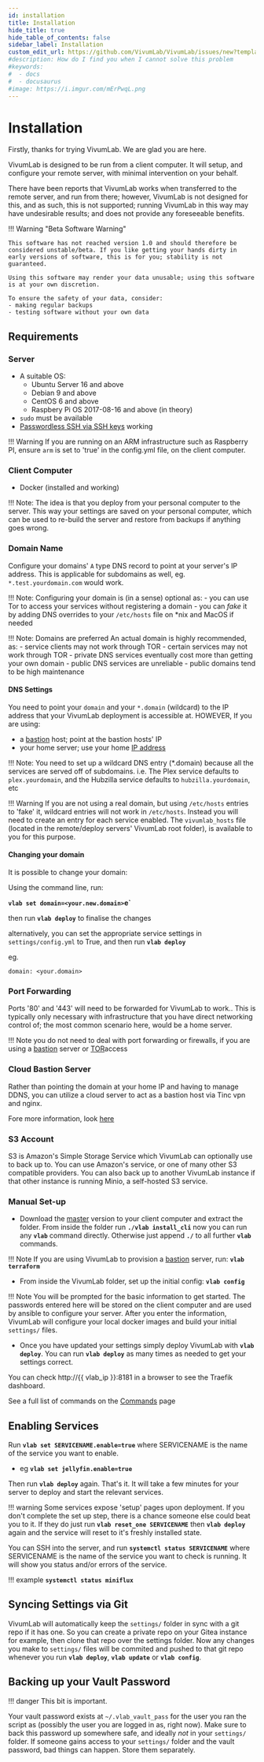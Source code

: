 ```yaml
---
id: installation
title: Installation
hide_title: true
hide_table_of_contents: false
sidebar_label: Installation
custom_edit_url: https://github.com/VivumLab/VivumLab/issues/new?template=documentation.md
#description: How do I find you when I cannot solve this problem
#keywords:
#  - docs
#  - docusaurus
#image: https://i.imgur.com/mErPwqL.png
---
```


# Installation

Firstly, thanks for trying VivumLab. We are glad you are here.

VivumLab is designed to be run from a client computer. It will setup, and configure your remote server, with minimal intervention on your behalf.

There have been reports that VivumLab works when transferred to the remote server, and run from there; however, VivumLab is not designed for this, and as such, this is not supported; running VivumLab in this way may have undesirable results; and does not provide any foreseeable benefits.

!!! Warning "Beta Software Warning"

    This software has not reached version 1.0 and should therefore be considered unstable/beta. If you like getting your hands dirty in early versions of software, this is for you; stability is not guaranteed.

    Using this software may render your data unusable; using this software is at your own discretion.

    To ensure the safety of your data, consider:
    - making regular backups
    - testing software without your own data

## Requirements

### Server

- A suitable OS:
    - Ubuntu Server 16 and above
    - Debian 9 and above
    - CentOS 6 and above
    - Raspbery Pi OS 2017-08-16 and above (in theory)
- `sudo` must be available
- [Passwordless SSH via SSH keys](https://linuxconfig.org/passwordless-ssh) working

!!! Warning
    If you are running on an ARM infrastructure such as Raspberry PI, ensure `arm`  is set to 'true' in the config.yml file, on the client computer.

### Client Computer

- Docker (installed and working)

!!! Note:
    The idea is that you deploy from your personal computer to the server. This way your settings are saved on your personal computer, which can be used to re-build the server and restore from backups if anything goes wrong.

### Domain Name

Configure your domains' `A` type DNS record to point at your server's IP address. This is applicable for subdomains as well, eg. `*.test.yourdomain.com` would work.

!!! Note:
    Configuring your domain is (in a sense) optional as:
    - you can use Tor to access your services without registering a domain
    - you can *fake* it by adding DNS overrides to your `/etc/hosts` file on *nix and MacOS if needed

!!! Note: Domains are preferred
    An actual domain is highly recommended, as:
    - service clients may not work through TOR
    - certain services may not work through TOR
    - private DNS services eventually cost more than getting your own domain
    - public DNS services are unreliable
    - public domains tend to be high maintenance

#### DNS Settings

You need to point your `domain` and your `*.domain` (wildcard) to the IP address that your VivumLab deployment is accessible at. HOWEVER, If you are using:
- a [bastion](Bastion.md) host; point at the bastion hosts' IP
- your home server; use your home [IP address](https://duckduckgo.com/?q=whats+my+ip)

!!! Note: You need to set up a wildcard DNS entry (*.domain) because all the services are served off of subdomains. i.e. The Plex service defaults to `plex.yourdomain`, and the Hubzilla service defaults to `hubzilla.yourdomain`, etc

!!! Warning
    If you are not using a real domain, but using `/etc/hosts` entries to 'fake' it, wildcard entries will not work in `/etc/hosts`. Instead you will need to create an entry for each service enabled. The `vivumlab_hosts` file (located in the remote/deploy servers' VivumLab root folder), is available to you for this purpose.

#### Changing your domain

It is possible to change your domain:

Using the command line, run:

**`vlab set domain=<your.new.domain>`e`**

then run **`vlab deploy`** to finalise the changes

alternatively, you can set the appropriate service settings in `settings/config.yml` to True, and then run **``vlab deploy``**

eg.
```
domain: <your.domain>
```

### Port Forwarding

Ports '80' and '443' will need to be forwarded for VivumLab to work.. This is typically only necessary with infrastructure that you have direct networking control of; the most common scenario here, would be a home server.

!!! Note
    you do not need to deal with port forwarding or firewalls, if you are using a [bastion](Bastion.md) server or [TOR](Tor.md)access

### Cloud Bastion Server

Rather than pointing the domain at your home IP and having to manage DDNS, you can utilize a cloud server
to act as a bastion host via Tinc vpn and nginx.

Fore more information, look [here](Bastion.md)

### S3 Account

S3 is Amazon's Simple Storage Service which VivumLab can optionally use to back up to. You can use Amazon's service, or one of many other S3 compatible providers. You can also back up to another VivumLab instance if that other instance is running Minio, a self-hosted S3 service.

### Manual Set-up

* Download the [master](https://github.com/Vivumlab/VivumLab/archive/master.zip) version to your client computer and extract the folder. From inside the folder run **`./vlab install_cli`** now you can run any **`vlab`** command directly. Otherwise just append **`./`** to all further **`vlab`** commands.

!!! Note
    If you are using VivumLab to provision a [bastion](Bastion.md) server, run: **`vlab terraform`**

* From inside the VivumLab folder, set up the initial config: **`vlab config`**

!!! Note
    You will be prompted for the basic information to get started. The passwords entered here will be stored on the client computer and are used by ansible to configure your server. After you enter the information, VivumLab will configure your local docker images and build your initial `settings/` files.

* Once you have updated your settings simply deploy VivumLab with **`vlab deploy`**. You can run **`vlab deploy`** as many times as needed to get your settings correct.

You can check http://{{ vlab_ip }}:8181 in a browser to see the Traefik dashboard.

See a full list of commands on the [Commands](Commands.md) page

## Enabling Services

Run **`vlab set SERVICENAME.enable=true`** where SERVICENAME is the name of the service you want to enable.
- eg **`vlab set jellyfin.enable=true`**

Then run **`vlab deploy`** again. That's it. It will take a few minutes for your server to deploy and start the relevant services.


!!! warning
    Some services expose 'setup' pages upon deployment. If you don't complete the set up step, there is a chance someone else could beat you to it. If they do just run **`vlab reset_one SERVICENAME`** then **`vlab deploy`** again and the service will reset to it's freshly installed state.

You can SSH into the server, and run **`systemctl status SERVICENAME`** where SERVICENAME is the name of the service you want to check is running. It will show you status and/or errors of the service.

!!! example
    **`systemctl status miniflux`**

## Syncing Settings via Git

VivumLab will automatically keep the `settings/` folder in sync with a git repo if it has one.
So you can create a private repo on your Gitea instance for example, then clone that repo over the settings folder. Now any changes you make to `settings/` files will be commited and pushed to that git repo whenever you run **`vlab deploy`**, **`vlab update`** or **`vlab config`**.

## Backing up your Vault Password

!!! danger
    This bit is important.

Your vault password exists at `~/.vlab_vault_pass` for the user you ran the script as (possibly the user you are logged in as, right now).
Make sure to back this password up somewhere safe, and ideally _not_ in your `settings/` folder. If someone gains access to your `settings/` folder and the vault password, bad things can happen. Store them separately.
